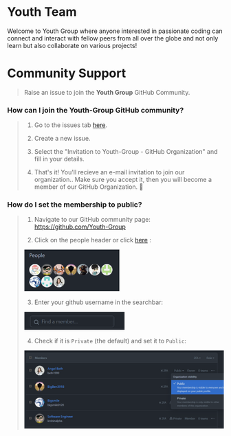 # **Youth Team**

Welcome to Youth Group where anyone interested in passionate coding can connect and interact with fellow peers from all over the globe and not only learn but also collaborate on various projects!

# Community Support

> Raise an issue to join the **Youth Group** GitHub Community.

### How can I join the Youth-Group GitHub community?

> 1. Go to the issues tab [here](https://github.com/Youth-Group/.github/issues/new?assignees=&labels=%E2%9C%89%EF%B8%8F+Invitation&projects=&template=invitation.yml&title=%5BORG%5D+Invite+me+to+the+organization).
>
> 2. Create a new issue.
>
> 3. Select the "Invitation to Youth-Group - GitHub Organization" and fill in your details.
>
> 4. That's it! You'll recieve an e-mail invitation to join our organization.. Make sure you accept it, then you will become a member of our GitHub Organization. 🎉

### How do I set the membership to public?

> 1. Navigate to our GitHub community page: <https://github.com/Youth-Group>
>
> 2. Click on the people header or click [here](https://github.com/orgs/Youth-Group/people) : <br>
>
> <img width="221" alt="people" src="./profile/guide-1.png"> <br>
>
> 3. Enter your github username in the searchbar: <br>
>
> <img width="233" alt="searchbar" src="./profile/guide-2.png"> <br>
>
> 4. Check if it is `Private` (the default) and set it to `Public`: <br>
>
> <img width="639" alt="makepublic" src="./profile/guide-3.png"><br>
